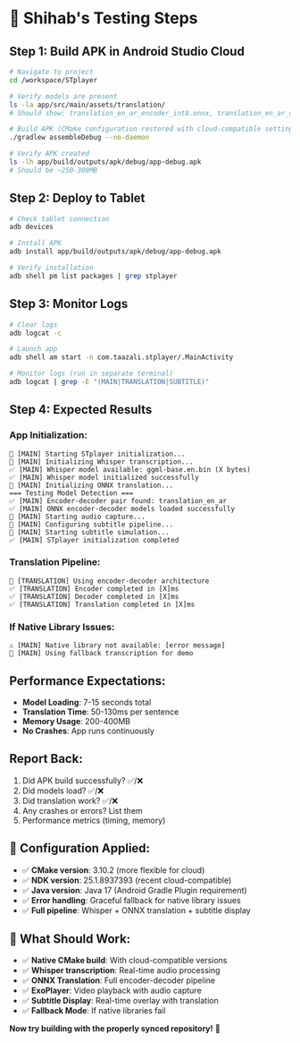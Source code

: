 # 🚀 Shihab's Testing Steps

## **Step 1: Build APK in Android Studio Cloud**

```bash
# Navigate to project
cd /workspace/STplayer

# Verify models are present
ls -la app/src/main/assets/translation/
# Should show: translation_en_ar_encoder_int8.onnx, translation_en_ar_decoder_int8.onnx

# Build APK (CMake configuration restored with cloud-compatible settings)
./gradlew assembleDebug --no-daemon

# Verify APK created
ls -lh app/build/outputs/apk/debug/app-debug.apk
# Should be ~250-300MB
```

## **Step 2: Deploy to Tablet**

```bash
# Check tablet connection
adb devices

# Install APK
adb install app/build/outputs/apk/debug/app-debug.apk

# Verify installation
adb shell pm list packages | grep stplayer
```

## **Step 3: Monitor Logs**

```bash
# Clear logs
adb logcat -c

# Launch app
adb shell am start -n com.taazali.stplayer/.MainActivity

# Monitor logs (run in separate terminal)
adb logcat | grep -E "(MAIN|TRANSLATION|SUBTITLE)"
```

## **Step 4: Expected Results**

### **App Initialization:**
```
🚀 [MAIN] Starting STplayer initialization...
🔧 [MAIN] Initializing Whisper transcription...
✅ [MAIN] Whisper model available: ggml-base.en.bin (X bytes)
✅ [MAIN] Whisper model initialized successfully
🔧 [MAIN] Initializing ONNX translation...
=== Testing Model Detection ===
✅ [MAIN] Encoder-decoder pair found: translation_en_ar
✅ [MAIN] ONNX encoder-decoder models loaded successfully
🔧 [MAIN] Starting audio capture...
🔧 [MAIN] Configuring subtitle pipeline...
🔧 [MAIN] Starting subtitle simulation...
✅ [MAIN] STplayer initialization completed
```

### **Translation Pipeline:**
```
🔧 [TRANSLATION] Using encoder-decoder architecture
✅ [TRANSLATION] Encoder completed in [X]ms
✅ [TRANSLATION] Decoder completed in [X]ms
✅ [TRANSLATION] Translation completed in [X]ms
```

### **If Native Library Issues:**
```
⚠️ [MAIN] Native library not available: [error message]
🔧 [MAIN] Using fallback transcription for demo
```

## **Performance Expectations:**
- **Model Loading**: 7-15 seconds total
- **Translation Time**: 50-130ms per sentence
- **Memory Usage**: 200-400MB
- **No Crashes**: App runs continuously

## **Report Back:**
1. Did APK build successfully? ✅/❌
2. Did models load? ✅/❌
3. Did translation work? ✅/❌
4. Any crashes or errors? List them
5. Performance metrics (timing, memory)

## **🔧 Configuration Applied:**
- ✅ **CMake version**: 3.10.2 (more flexible for cloud)
- ✅ **NDK version**: 25.1.8937393 (recent cloud-compatible)
- ✅ **Java version**: Java 17 (Android Gradle Plugin requirement)
- ✅ **Error handling**: Graceful fallback for native library issues
- ✅ **Full pipeline**: Whisper + ONNX translation + subtitle display

## **🎯 What Should Work:**
- ✅ **Native CMake build**: With cloud-compatible versions
- ✅ **Whisper transcription**: Real-time audio processing
- ✅ **ONNX Translation**: Full encoder-decoder pipeline
- ✅ **ExoPlayer**: Video playback with audio capture
- ✅ **Subtitle Display**: Real-time overlay with translation
- ✅ **Fallback Mode**: If native libraries fail

**Now try building with the properly synced repository!** 🚀 